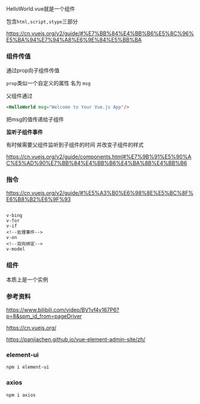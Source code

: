 HelloWorld.vue就是一个组件

包含`html,script,stype`三部分

https://cn.vuejs.org/v2/guide/#%E7%BB%84%E4%BB%B6%E5%8C%96%E5%BA%94%E7%94%A8%E6%9E%84%E5%BB%BA

### 组件传值
通过prop向子组件传值

`prop`类似一个自定义的属性 名为 `msg`

父组件通过

``` html
<HelloWorld msg="Welcome to Your Vue.js App"/>
```
把msg的值传递给子组件

**监听子组件事件**

有时候需要父组件监听到子组件的时间 并改变子组件的样式

https://cn.vuejs.org/v2/guide/components.html#%E7%9B%91%E5%90%AC%E5%AD%90%E7%BB%84%E4%BB%B6%E4%BA%8B%E4%BB%B6


### 指令

https://cn.vuejs.org/v2/guide/#%E5%A3%B0%E6%98%8E%E5%BC%8F%E6%B8%B2%E6%9F%93


```

v-bing
v-for
v-if
<!--处理事件-->
v-on 
<!--双向绑定-->
v-model

```

### 组件

本质上是一个实例


### 参考资料

https://www.bilibili.com/video/BV1yf4y167P6?p=8&spm_id_from=pageDriver

https://cn.vuejs.org/

https://panjiachen.github.io/vue-element-admin-site/zh/

### element-ui

```bash
npm i element-ui
```

### axios

```shell
npm i axios
```


